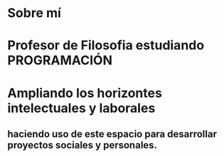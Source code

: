 # Sobre mí 
# Profesor de Filosofia estudiando PROGRAMACIÓN
# Ampliando los horizontes intelectuales y laborales 
## haciendo uso de este espacio para desarrollar proyectos sociales y personales.
